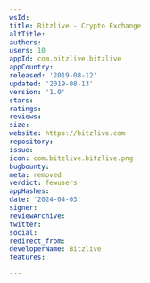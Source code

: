 ```yaml
---
wsId: 
title: Bitzlive - Crypto Exchange
altTitle: 
authors: 
users: 10
appId: com.bitzlive.bitzlive
appCountry: 
released: '2019-08-12'
updated: '2019-08-13'
version: '1.0'
stars: 
ratings: 
reviews: 
size: 
website: https://bitzlive.com
repository: 
issue: 
icon: com.bitzlive.bitzlive.png
bugbounty: 
meta: removed
verdict: fewusers
appHashes: 
date: '2024-04-03'
signer: 
reviewArchive: 
twitter: 
social: 
redirect_from: 
developerName: Bitzlive
features: 

---
```


